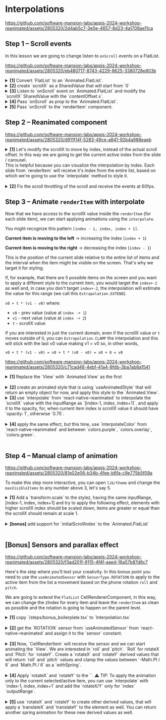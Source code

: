 # Interpolations

https://github.com/software-mansion-labs/appjs-2024-workshop-reanimated/assets/2805320/2d4ab5c7-3e0e-4657-8d23-4a1708ae11ca

## Step 1 – Scroll events

In this lesson we are going to change listen to `onScroll` events on a FlatList.

https://github.com/software-mansion-labs/appjs-2024-workshop-reanimated/assets/2805320/eb480717-8743-4229-8625-3380728e803b

<details>
<summary>
  <b>[1]</b> Convert `FlatList` to an `Animated.FlatList`.
</summary>

```jsx
import Animated from 'react-native-reanimated';

<Animated.FlatList
  data={item}
  ...
/>
```

</details>

<details>
<summary>
  <b>[2]</b> create `scrollX` as a SharedValue that will start from `0`
</summary>

```jsx
import { useSharedValue } from "react-native-reanimated";

export function Interpolation() {
  const scrollX = useSharedValue(0);
  // ...
}
```

</details>

<details>
<summary>
  <b>[3]</b> Listen to `onScroll` event on `Animated.FlatList` and modify the `scrollX` SharedValue with the `contentOffset.x`.
</summary>

```jsx
import { useAnimatedScrollHandler } from "react-native-reanimated";

// shorthand notation
const onScroll = useAnimatedScrollHandler((e) => {
  scrollX.value = e.contentOffset.x;
});

// targeting specifically onScroll
const onScroll = useAnimatedScrollHandler({
  onScroll: (e) => {
    scrollX.value = e.contentOffset.x;
  },
});
```

</details>

<details>
<summary>
  <b>[4]</b> Pass `onScroll` as prop to the `Animated.FlatList`.
</summary>

```jsx
import Animated from "react-native-reanimated";

<Animated.FlatList
  data={items}
  onScroll={onScroll} //<-
/>;
```

</details>

<details>
<summary>
  <b>[5]</b> Pass `onScroll` to the `renderItem` component.
</summary>

```jsx
import Animated from "react-native-reanimated";

<Animated.FlatList
  data={items}
  onScroll={onScroll} //<
/>;
```

  <details>
  <summary>
    Don't forget to extend the `ItemProps` type to receive `scrollX` as well so you have everything typed.
  </summary>

```tsx
import { SharedValue } from "react-native-reanimated";

type ItemProps = ListRenderItemInfo<ItemType> & {
  scrollX: SharedValue<number>;
};
```

  </details>

⚠️ TIP: Render `AnimatedText` inside the `Item` component to easily visualize the scrollX value that will change while scrolling.

</details>

## Step 2 – Reanimated component

https://github.com/software-mansion-labs/appjs-2024-workshop-reanimated/assets/2805320/d911f14f-5283-49ce-a841-92b4a988eaeb

<details>
<summary>
  <b>[1]</b> Let's modify the scrollX to move by index, instead of the actual scroll offset.
  In this way we are going to get the current active index from the slide / carousel.
  <br/>
  This is helpful because you can visualize the interpolation by index. Each slide from `renderItem` will receive it's index from the entire list, based on which we're going to use the `interpolate` method to style it.
  <br/>
</summary>

```tsx
import {
  useSharedValue,
  useAnimatedScrollHandler,
} from "react-native-reanimated";

const scrollX = useSharedValue(0);
const onScroll = useAnimatedScrollHandler((e) => {
  scrollX.value = e.contentOffset.x / (layout.itemSize + layout.spacing);
});
```

⚠️ TIP: You already have the item size (width, in our case because we're using a horizontal list) and it's used for snapToInterval.

</details>
<br/>
<details>
<summary>
  <b>[2]</b> Fix the scroll throttling of the scroll and receive the events at 60fps.
</summary>

```tsx
import { Animated } from "react-native-reanimated";

<Animated.FlatList
  scrollEventThrottle={16.67}
  // or
  // scrollEventThrottle={1000 / 60}
/>;
```

<br/>

⚠️ TIP: `16.67` means `60 times per second`, and the equation is `1000 / 60` -> how many frames per second do you want to receive from the scroll event.

</details>

## Step 3 – Animate `renderItem` with interpolate

Now that we have access to the scrollX value inside the `renderItem` (for each slide item), we can start applying animations using the `interpolate`.

You might recognize this pattern `[index - 1, index, index + 1]`.

**Current item is moving to the left** -> increasing the index (`index + 1`)

**Current item is moving to the right** -> decreasing the index (`index - 1`)

This is the position of the current slide relative to the entire list of items and the
interval when the item might be visible on the screen. That's why we target it for styling.

If, for example, that there are 5 possible items on the screen and you want to apply a different style to the current item, you would target the `index+-2` as well and, in case you don't target `index+-2`, the interpolation will estimate the value for this range (we call this `Extrapolation.EXTEND`).

`v0 + t * (v1 - v0)` where:

- `v0` - prev value (value at `index -+ 1`)
- `v1` - next value (value at `index -+ 2`)
- `t` - scrollX value

If you are interested in just the current domain, even if the scrollX value or `t` moves
outside of it, you can `Extrapolation.CLAMP` the interpolation and this will stick with the last v0 value
making v1 = v0 so, in other words,

`v0 + t * (v1 - v0) = v0 + t * (v0 - v0) = v0 + 0 = v0`

https://github.com/software-mansion-labs/appjs-2024-workshop-reanimated/assets/2805320/c71cad48-4ebf-41a4-8fdb-3ba7ab8a1541

<details>

<summary>
  <b>[1]</b> Replace the `View` with `Animated.View` as the first
</summary>

```jsx
import Animated from "react-native-reanimated";

export function Item({ item, index, scrollX }: ItemProps) {
  return <Animated.View style={[styles.item]}></Animated.View>;
}
```

</details>
<br/>
<details>

<summary>
  <b>[2]</b> create an animated style that is using `useAnimatedStyle` that will return an empty object for now, and apply this style to the `Animated.View`.
</summary>

```jsx
import Animated from "react-native-reanimated";

export function Item({ item, index, scrollX }: ItemProps) {
  const stylez = useAnimatedStyle(() => {
    return {};
  });
  return <Animated.View style={[styles.item, stylez]}></Animated.View>;
}
```

</details>

<details>

<summary>
  <b>[3]</b> use `interpolate` from `react-native-reanimated` to interpolate the `scrollX` value with the inputRange as `[index-1, index, index+1]`. and apply it to the opacity, for, when current item index is scrollX value it should have `opacity: 1`, otherwise `0.75`.
</summary>

```jsx
import Animated, { interpolate } from "react-native-reanimated";

export function Item({ item, index, scrollX }: ItemProps) {
  const stylez = useAnimatedStyle(() => {
    return {
      opacity: interpolate(
        scrollX.value,
        [index - 1, index, index + 1],
        [0.75, 1, 0.75]
      ),
    };
  });
  return <Animated.View style={[styles.item, stylez]}></Animated.View>;
}
```

</details>

<br/>
<details>

<summary>
  <b>[4]</b> apply the same effect, but this time, use `interpolateColor` from `react-native-reanimated` and between `colors.purple`, `colors.overlay`, `colors.green`.
</summary>

```jsx
import Animated, { interpolateColor } from "react-native-reanimated";

export function Item({ item, index, scrollX }: ItemProps) {
  const stylez = useAnimatedStyle(() => {
    return {
      backgroundColor: interpolateColor(
        scrollX.value,
        [index - 1, index, index + 1],
        [colors.purple, colors.overlay, colors.green]
      ),
    };
  });

  return <Animated.View style={[styles.item, stylez]}></Animated.View>;
}
```

</details>

<br/>

## Step 4 – Manual clamp of animation

https://github.com/software-mansion-labs/appjs-2024-workshop-reanimated/assets/2805320/81e02e06-b34b-4fee-b6fa-c9e775b5f09a

To make this step more interactive, you can open `lib/theme` and change the `maxVisibleItems` to any number above 3, let's say 5.

<details>

<summary>
  <b>[1]</b> Add a `transform.scale` to the stylez, having the same inputRange, [index-1, index, index+1] and try to apply the following effect, elements with higher scrollX index should be scaled down, items are greater or equal than the scrollX should remain at scale 1.
</summary>

```jsx
import Animated, {
  interpolate,
  interpolateColor,
} from "react-native-reanimated";

export function Item({ item, index, scrollX }: ItemProps) {
  const stylez = useAnimatedStyle(() => {
    return {
      backgroundColor: interpolateColor(
        scrollX.value,
        [index - 1, index, index + 1],
        [colors.purple, colors.overlay, colors.green]
      ),
      transform: [
        {
          scale: interpolate(
            scrollX.value,
            [index - 1, index, index + 1],
            [0.9, 1, 1]
          ),
        },
      ],
    };
  });

  return <Animated.View style={[styles.item, stylez]}></Animated.View>;
}
```

</details>
<br/>

<details>

<summary>
  <b>[bonus]</b> add support for `initialScrollIndex` to the `Animated.FlatList`
</summary>

```jsx
import Animated from "react-native-reanimated";

<Animated.FlatList
  initialScrollIndex={1}
  getItemLayout={(_, index) => ({
    length: layout.itemSize + layout.spacing,
    offset: (layout.itemSize + layout.spacing) * index,
    index,
  })}
```

</details>
<br/>

## [Bonus] Sensors and parallax effect

https://github.com/software-mansion-labs/appjs-2024-workshop-reanimated/assets/2805320/f3ad201f-9115-4f4f-aaed-16a57b87d6c7

Here's the step where you'll test your creativity. In this bonus point you need to use the `useAnimatedSensor` with `SensorType.ROTATION` to apply to the active item from the list a movement based on the phone rotation `roll` and `pitch`.

We are going to extend the `FlatList` CellRendererComponent, in this way, we can change the zIndex for every item and leave the `renderItem` as clean as possible and the rotation is going to happen on the parent level.

<details>

<summary>
  <b>[1]</b> copy `/steps/bonus_boilerplate.tsx` to `Interpolation.tsx`
</summary>
</details>
<br/>
<details>

<summary>
  <b>[2]</b> get the `ROTATION` sensor from `useAnimatedSensor` from `react-native-reanimated` and assign it to the `sensor` constant.
</summary>

```jsx
import { useAnimatedSensor, SensorType } from "react-native-reanimated";

const sensor = useAnimatedSensor(SensorType.ROTATION, {
  interval: 20,
});
```

</details>
<br/>
<details>

<summary>
  <b>[3]</b> Now, `CellRenderItem` will receive the sensor and we can start animating the `View`. We are interested in `roll` and `pitch`. `Roll` for rotateX and `Pitch` for `rotateY`. Create a `rotateX` and `rotateY` derived values that will return `roll` and `pitch` values and clamp the values between `-Math.PI / 6` and `Math.PI / 6` as a `withSpring`.
</summary>

```jsx
const rotateX = useDerivedValue(() => {
  const { roll } = sensor.sensor.value;
  const angle = clamp(roll, -Math.PI / 6, Math.PI / 6);
  return withSpring(-angle, { damping: 300 });
});
const rotateY = useDerivedValue(() => {
  const { pitch } = sensor.sensor.value;
  // const angle = clamp(pitch, -Math.PI / 6, Math.PI / 6);
  // Compensate the "default" angle that a user might hold the phone at :)
  // 40 degrees to radians
  const angle = clamp(pitch, -Math.PI / 4, Math.PI) - 40 * (Math.PI / 180);
  return withSpring(-angle, { damping: 300 });
});
```

</details>
<br />
<details>

<summary>
  <b>[4]</b> Apply `rotateX` and `rotateY` to the `<Animated.View />`.
  ⚠️ TIP: To apply the animation only to the current selected/active item, you can use `interpolate` with `index-1, index, index+1` and add the `rotateX/Y` only for `index` `outputRange`.
</summary>

```jsx
const stylez = useAnimatedStyle(() => {
  return {
    // ...
    transform: [
      {
        perspective: layout.itemSize * 4,
      },
      {
        rotateY: `${interpolate(
          scrollX.value,
          [index - 1, index, index + 1],
          [0, rotateX.value, 0],
          Extrapolation.CLAMP
        )}rad`,
      },
      {
        rotateX: `${interpolate(
          scrollX.value,
          [index - 1, index, index + 1],
          [0, rotateY.value, 0],
          Extrapolation.CLAMP
        )}rad`,
      },
    ],
  };
});
```

</details>
<br />
<details>

<summary>
  <b>[5]</b> use `rotateX` and `rotateY` to create other derived values, that will apply a `translateX` and `translateY` to the element as well. You can return another spring animation for these new derived values as well.
</summary>

```jsx
const translateX = useDerivedValue(() => {
  return withSpring(-rotateX.value * 100, { damping: 300 });
});
const translateY = useDerivedValue(() => {
  return withSpring(rotateY.value * 100, { damping: 300 });
});

const stylez = useAnimatedStyle(() => {
  return {
    // ...
    transform: [
      {
        perspective: layout.itemSize * 4,
      },
      // ...rotateX, rotateY
      {
        translateY: interpolate(
          scrollX.value,
          [index - 1, index, index + 1],
          [0, translateY.value, 0],
          Extrapolation.CLAMP
        ),
      },
      {
        translateX: interpolate(
          scrollX.value,
          [index - 1, index, index + 1],
          [0, translateX.value, 0],
          Extrapolation.CLAMP
        ),
      },
    ],
  };
});
```

</details>
<br />
